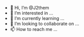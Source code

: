 - 👋 Hi, I’m @J2them
- 👀 I’m interested in ...
- 🌱 I’m currently learning ...
- 💞️ I’m looking to collaborate on ...
- 📫 How to reach me ...

<!---
J2them/J2them is a ✨ special ✨ repository because its `README.md` (this file) appears on your GitHub profile.
You can click the Preview link to take a look at your changes.
--->
